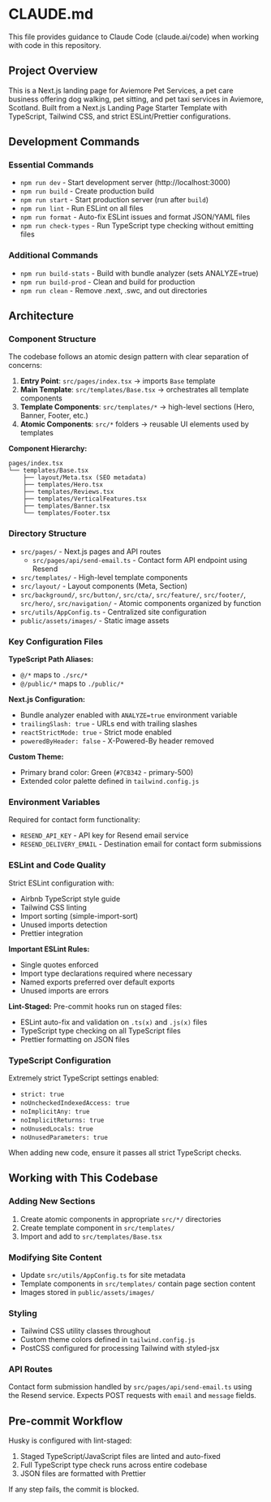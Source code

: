# CLAUDE.md

This file provides guidance to Claude Code (claude.ai/code) when working with code in this repository.

## Project Overview

This is a Next.js landing page for Aviemore Pet Services, a pet care business offering dog walking, pet sitting, and pet taxi services in Aviemore, Scotland. Built from a Next.js Landing Page Starter Template with TypeScript, Tailwind CSS, and strict ESLint/Prettier configurations.

## Development Commands

### Essential Commands
- `npm run dev` - Start development server (http://localhost:3000)
- `npm run build` - Create production build
- `npm run start` - Start production server (run after `build`)
- `npm run lint` - Run ESLint on all files
- `npm run format` - Auto-fix ESLint issues and format JSON/YAML files
- `npm run check-types` - Run TypeScript type checking without emitting files

### Additional Commands
- `npm run build-stats` - Build with bundle analyzer (sets ANALYZE=true)
- `npm run build-prod` - Clean and build for production
- `npm run clean` - Remove .next, .swc, and out directories

## Architecture

### Component Structure

The codebase follows an atomic design pattern with clear separation of concerns:

1. **Entry Point**: `src/pages/index.tsx` → imports `Base` template
2. **Main Template**: `src/templates/Base.tsx` → orchestrates all template components
3. **Template Components**: `src/templates/*` → high-level sections (Hero, Banner, Footer, etc.)
4. **Atomic Components**: `src/*` folders → reusable UI elements used by templates

**Component Hierarchy:**
```
pages/index.tsx
└── templates/Base.tsx
    ├── layout/Meta.tsx (SEO metadata)
    ├── templates/Hero.tsx
    ├── templates/Reviews.tsx
    ├── templates/VerticalFeatures.tsx
    ├── templates/Banner.tsx
    └── templates/Footer.tsx
```

### Directory Structure

- `src/pages/` - Next.js pages and API routes
  - `src/pages/api/send-email.ts` - Contact form API endpoint using Resend
- `src/templates/` - High-level template components
- `src/layout/` - Layout components (Meta, Section)
- `src/background/`, `src/button/`, `src/cta/`, `src/feature/`, `src/footer/`, `src/hero/`, `src/navigation/` - Atomic components organized by function
- `src/utils/AppConfig.ts` - Centralized site configuration
- `public/assets/images/` - Static image assets

### Key Configuration Files

**TypeScript Path Aliases:**
- `@/*` maps to `./src/*`
- `@/public/*` maps to `./public/*`

**Next.js Configuration:**
- Bundle analyzer enabled with `ANALYZE=true` environment variable
- `trailingSlash: true` - URLs end with trailing slashes
- `reactStrictMode: true` - Strict mode enabled
- `poweredByHeader: false` - X-Powered-By header removed

**Custom Theme:**
- Primary brand color: Green (`#7CB342` - primary-500)
- Extended color palette defined in `tailwind.config.js`

### Environment Variables

Required for contact form functionality:
- `RESEND_API_KEY` - API key for Resend email service
- `RESEND_DELIVERY_EMAIL` - Destination email for contact form submissions

### ESLint and Code Quality

Strict ESLint configuration with:
- Airbnb TypeScript style guide
- Tailwind CSS linting
- Import sorting (simple-import-sort)
- Unused imports detection
- Prettier integration

**Important ESLint Rules:**
- Single quotes enforced
- Import type declarations required where necessary
- Named exports preferred over default exports
- Unused imports are errors

**Lint-Staged:**
Pre-commit hooks run on staged files:
- ESLint auto-fix and validation on `.ts(x)` and `.js(x)` files
- TypeScript type checking on all TypeScript files
- Prettier formatting on JSON files

### TypeScript Configuration

Extremely strict TypeScript settings enabled:
- `strict: true`
- `noUncheckedIndexedAccess: true`
- `noImplicitAny: true`
- `noImplicitReturns: true`
- `noUnusedLocals: true`
- `noUnusedParameters: true`

When adding new code, ensure it passes all strict TypeScript checks.

## Working with This Codebase

### Adding New Sections
1. Create atomic components in appropriate `src/*/` directories
2. Create template component in `src/templates/`
3. Import and add to `src/templates/Base.tsx`

### Modifying Site Content
- Update `src/utils/AppConfig.ts` for site metadata
- Template components in `src/templates/` contain page section content
- Images stored in `public/assets/images/`

### Styling
- Tailwind CSS utility classes throughout
- Custom theme colors defined in `tailwind.config.js`
- PostCSS configured for processing Tailwind with styled-jsx

### API Routes
Contact form submission handled by `src/pages/api/send-email.ts` using the Resend service. Expects POST requests with `email` and `message` fields.

## Pre-commit Workflow

Husky is configured with lint-staged:
1. Staged TypeScript/JavaScript files are linted and auto-fixed
2. Full TypeScript type check runs across entire codebase
3. JSON files are formatted with Prettier

If any step fails, the commit is blocked.
